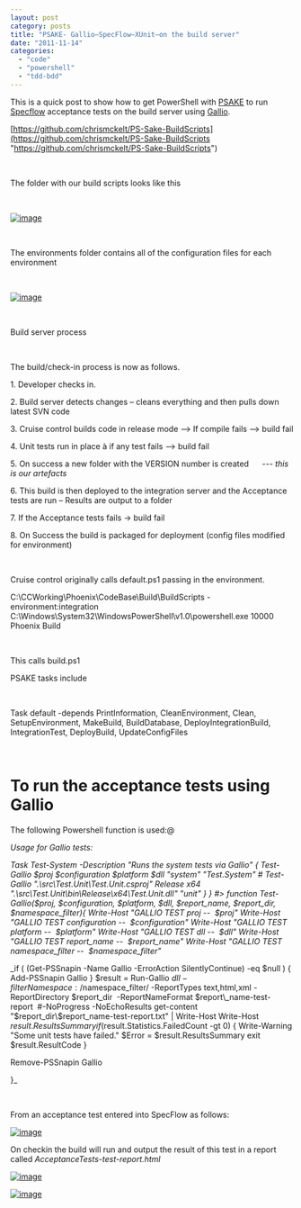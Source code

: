 ```yaml
---
layout: post
category: posts
title: "PSAKE- Gallio–SpecFlow–XUnit–on the build server"
date: "2011-11-14"
categories: 
  - "code"
  - "powershell"
  - "tdd-bdd"
---
```


This is a quick post to show how to get PowerShell with [PSAKE](http://codebetter.com/jameskovacs/2010/04/12/psake-v4-00/) to run [Specflow](http://specflow.org/) acceptance tests on the build server using [Gallio](http://www.gallio.org/).

[https://github.com/chrismckelt/PS-Sake-BuildScripts](https://github.com/chrismckelt/PS-Sake-BuildScripts "https://github.com/chrismckelt/PS-Sake-BuildScripts")

 

The folder with our build scripts looks like this

 

[![image](https://raw.githubusercontent.com/chrismckelt/chrismckelt.github.io/master/_posts/posts/images//image.axd?picture=image_thumb_38.png "image")](http://www.mckelt.com/image.axd?picture=image_38.png)

 

The environments folder contains all of the configuration files for each environment

 

[![image](https://raw.githubusercontent.com/chrismckelt/chrismckelt.github.io/master/_posts/posts/images//image.axd?picture=image_thumb_34.png "image")](http://www.mckelt.com/image.axd?picture=image_34.png)

 

Build server process

 

The build/check-in process is now as follows.

1\. Developer checks in.

2\. Build server detects changes – cleans everything and then pulls down latest SVN code

3\. Cruise control builds code in release mode –> If compile fails –> build fail

4\. Unit tests run in place à if any test fails –> build fail

5\. On success a new folder with the VERSION number is created      --- _this is our artefacts_

6\. This build is then deployed to the integration server and the Acceptance tests are run – Results are output to a folder

7\. If the Acceptance tests fails -> build fail

8\. On Success the build is packaged for deployment (config files modified for environment)

 

Cruise control originally calls default.ps1 passing in the environment.

<powershell> <scriptsDirectory>C:\\CCWorking\\Phoenix\\CodeBase\\Build\\BuildScripts</scriptsDirectory><!--Scrips folder--> <script>default.ps1</script> <buildArgs>-environment:integration</buildArgs><!-- Project working folder -workingDir C:\\project1\\working--> <executable>C:\\Windows\\System32\\WindowsPowerShell\\v1.0\\powershell.exe</executable> <buildTimeoutSeconds>10000</buildTimeoutSeconds> <description>Phoenix Build</description> </powershell>

 

This calls build.ps1

PSAKE tasks include

 

Task default -depends PrintInformation, CleanEnvironment, Clean, SetupEnvironment, MakeBuild, BuildDatabase, DeployIntegrationBuild, IntegrationTest, DeployBuild, UpdateConfigFiles

 

# To run the acceptance tests using Gallio

The following Powershell function is used:@

_Usage for Gallio tests:_

_Task Test-System -Description "Runs the system tests via Gallio" { Test-Gallio $proj $configuration $platform $dll "system" "Test.System" # Test-Gallio ".\\src\\Test.Unit\\Test.Unit.csproj" Release x64 ".\\src\\Test.Unit\\bin\\Release\\x64\\Test.Unit.dll" "unit" } } #> function Test-Gallio($proj, $configuration, $platform, $dll, $report\_name, $report\_dir, $namespace\_filter){ Write-Host "GALLIO TEST proj --  $proj" Write-Host "GALLIO TEST configuration --  $configuration" Write-Host "GALLIO TEST platform --  $platform" Write-Host "GALLIO TEST dll --  $dll" Write-Host "GALLIO TEST report\_name --  $report\_name" Write-Host "GALLIO TEST namespace\_filter --  $namespace\_filter"_

 _if ( (Get-PSSnapin -Name Gallio -ErrorAction SilentlyContinue) -eq $null ) { Add-PSSnapin Gallio } $result = Run-Gallio $dll -filter Namespace:/$namespace\_filter/ -ReportTypes text,html,xml -ReportDirectory $report\_dir  -ReportNameFormat $report\_name-test-report  #-NoProgress -NoEchoResults get-content "$report\_dir\\$report\_name-test-report.txt" | Write-Host Write-Host $result.ResultsSummary if ($result.Statistics.FailedCount -gt 0) { Write-Warning "Some unit tests have failed." $Error = $result.ResultsSummary exit $result.ResultCode }

Remove-PSSnapin Gallio

}_

 

From an acceptance test entered into SpecFlow as follows:

[![image](https://raw.githubusercontent.com/chrismckelt/chrismckelt.github.io/master/_posts/posts/images//image.axd?picture=image_thumb_35.png "image")](http://www.mckelt.com/image.axd?picture=image_35.png)

On checkin the build will run and output the result of this test in a report called _AcceptanceTests-test-report.html_ 

[![image](https://raw.githubusercontent.com/chrismckelt/chrismckelt.github.io/master/_posts/posts/images//image.axd?picture=image_thumb_36.png "image")](http://www.mckelt.com/image.axd?picture=image_36.png)

[![image](https://raw.githubusercontent.com/chrismckelt/chrismckelt.github.io/master/_posts/posts/images//image.axd?picture=image_thumb_37.png "image")](http://www.mckelt.com/image.axd?picture=image_37.png)
